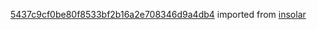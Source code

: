 [5437c9cf0be80f8533bf2b16a2e708346d9a4db4](https://github.com/insolar/insolar/commit/5437c9cf0be80f8533bf2b16a2e708346d9a4db4) imported from [insolar](https://github.com/insolar/insolar)
